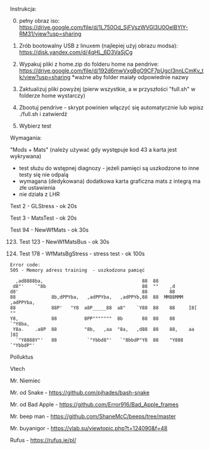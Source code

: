 Instrukcja:

0. pełny obraz iso: https://drive.google.com/file/d/1L750Od_SjFVszWVGl3U0OelBYlY-RM31/view?usp=sharing


1. Zrób bootowalny USB z linuxem (najlepiej użyj obrazu modsa): https://disk.yandex.com/d/4qHL_6D3VaSjCg
2. Wypakuj pliki z home.zip do folderu home na pendrive: https://drive.google.com/file/d/192d6mwVxgBgO9CF7pUgcI3nnLCmKv_tk/view?usp=sharing
   *ważne aby folder maiały odpowiednie nazwy
4. Zaktualizuj pliki powyżej (pierw wszystkie, a w przyszłości "full.sh" w folderze home wystarczy)
5. Zbootuj pendrive - skrypt powinien włączyć się automatycznie lub wpisz ./full.sh i zatwierdź
6. Wybierz test



Wymagania:

"Mods + Mats" (należy używać gdy występuje kod 43 a karta jest wykrywana)
- test służu do wstępnej diagnozy - jeżeli pamięci są uszkodzone to inne testy się nie odpalą
- wymagana (dedykowana) dodatkowa karta graficzna mats z integrą ma złe ustawienia
- nie działa z LHR

Test 2 - GLStress - ok 20s

Test 3 - MatsTest - ok 20s

Test 94 - NewWfMats - ok 30s

123. Test 123 - NewWfMatsBus - ok 30s

178. Test 178 - WfMatsBgStress - stress test - ok 100s


```
Error code:
505 - Memory adress training  - uszkodzona pamięć

```





```                                                                            
  ,ad8888ba,                                    88  88                      
 d8"'    `"8b                                   88  ""    ,d                
d8'                                             88        88                
88             8b,dPPYba,   ,adPPYba,   ,adPPYb,88  88  MM88MMM  ,adPPYba,  
88             88P'   "Y8  a8P_____88  a8"    `Y88  88    88     I8[    ""  
Y8,            88          8PP"""""""  8b       88  88    88      `"Y8ba,   
 Y8a.    .a8P  88          "8b,   ,aa  "8a,   ,d88  88    88,    aa    ]8I  
  `"Y8888Y"'   88           `"Ybbd8"'   `"8bbdP"Y8  88    "Y888  `"YbbdP"'  
 ```
                                                                           

Polluktus

Vtech

Mr. Niemiec

Mr. od Snake - https://github.com/pjhades/bash-snake

Mr. od Bad Apple - https://github.com/Error916/Bad_Apple_frames

Mr. beep man - https://github.com/ShaneMcC/beeps/tree/master

Mr. buyanigor - https://vlab.su/viewtopic.php?t=124090&f=48

Rufus - https://rufus.ie/pl/
